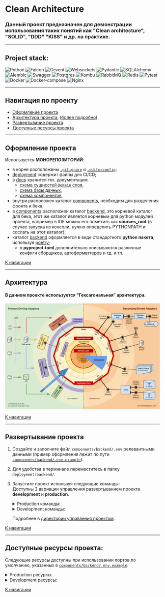 # Clean Architecture

### Данный проект предназначен для демонстрации использования таких понятий как "Clean architecture", "SOLID", "DDD" "KISS" и др. на практике.

---
## Project stack:
![Python](https://img.shields.io/badge/python-3670A0?style=for-the-badge&logo=python&logoColor=ffdd54)
![Falcon](https://img.shields.io/badge/Falcon-505050?style=for-the-badge&logo=falcon)
![Gevent](https://img.shields.io/badge/Gevent-228B22?style=for-the-badge&logo=gevent)
![Websockets](https://img.shields.io/badge/Websockets-1E5945.svg?style=for-the-badge&logo=websockets)
![Pydantic](https://img.shields.io/badge/Pydantic-ff43a1.svg?style=for-the-badge&logo=pydantic)
![SQLAlchemy](https://img.shields.io/badge/sqlalchemy-7a1b0c.svg?style=for-the-badge&logo=sqlalchemy&logoColor=white)
![Alembic](https://img.shields.io/badge/alembic-1E5945.svg?style=for-the-badge&logo=alembic)
![Swagger](https://img.shields.io/badge/-Swagger-%23Clojure?style=for-the-badge&logo=swagger&logoColor=white)
![Postgres](https://img.shields.io/badge/postgres-%23316192.svg?style=for-the-badge&logo=postgresql&logoColor=white)
![Kombu](https://img.shields.io/badge/Kombu-4B0082?style=for-the-badge&logo=kombu)
![RabbitMQ](https://img.shields.io/badge/RabbitMQ-%23FF6347.svg?style=for-the-badge&logo=rabbitMQ&logoColor=white)
![Redis](https://img.shields.io/badge/redis-%23990024.svg?style=for-the-badge&logo=redis&logoColor=white)
![Pytest](https://img.shields.io/badge/pytest-003153.svg?style=for-the-badge&logo=pytest&logoColor=gray)
![Docker](https://img.shields.io/badge/docker-%230db7ed.svg?style=for-the-badge&logo=docker&logoColor=white)
![Docker-compose](https://img.shields.io/badge/docker--compose-6495ED.svg?style=for-the-badge&logo=docker&logoColor=white)
![Nginx](https://img.shields.io/badge/nginx-%23009639.svg?style=for-the-badge&logo=nginx&logoColor=white)

---
## Навигация по проекту
- [Оформление проекта](#оформление-проекта)
- [Архитектура проекта](#архитектура), ([более подробно](components/backend/README.md#архитектура))
- [Развертывание проекта](#развертывание-проекта)
- [Доступные ресурсы проекта](#доступные-ресурсы-проекта)

---
## Оформление проекта
Используется **МОНОРЕПОЗИТОРИЙ**:
- в корне расположены [`.gitignore`](.gitignore) и [`.editorconfig`](.editorconfig);
- [deployment](deployment) содержит файлы для CI/CD;
- в [docs](docs) хранится тех. документация:
  - [схема сущностей `Domain` слоя](docs/uml_diagrams/images/entities.png),
  - [схема базы данных](docs/uml_diagrams/images/db_schema.png),
  - [схема компонентов](docs/uml_diagrams/images/components.png),
- внутри расположен каталог [components](components), необходим для разделения фронта и бека;
- в [components](components) расположен каталог [backend](components/backend), это корневой каталог для бека, этот же каталог является корневым для python модулей проекта, например в IDE можно его пометить как **sources_root** (в случае запуска из консоли, нужно определить PYTHONPATH и сослать на этот каталог);
- каталог [backend](components/backend) оформляется в виде стандартного **python пакета**, используя [poetry](https://python-poetry.org/);
  - в **pyproject.toml** дополнительно описываются различные конфиги сборщиков, автоформаттеров и тд. и тп.

[К навигации](#навигация-по-проекту)

---
## Архитектура
#### В данном проекте используется "Гексагональная" архитектура.
![hexogonal_architecture.png](docs/images/hexogonal_architecture.png)

[К навигации](#навигация-по-проекту)

---
## Развертывание проекта

1) Создайте и заполните файл `components/backend/.env` релевантными данными
(пример оформления лежит по пути [`components/backend/.env.example`](components/backend/.env.example)).

2) Для удобства в терминале переместитесь в папку `deployment/backend/`.

3) Запустите проект используя следующие команды:  
    Доступны 2 вариации управления развертыванием проекта **development** и **production**.
    
    <details>
    <summary>Production команды:</summary>
    
    ```bash
    bash ./manage/start.sh
    ```
    
    ```bash
    bash ./manage/restart.sh
    ```
    
    ```bash
    bash ./manage/stop.sh
    ```
    
    ```bash
    bash ./manage/remove.sh
    ```
    </details>
    
    <details>
    <summary>Development команды:</summary>
    
    ```bash
    bash ./manage/start.sh --dev
    ```
    
    ```bash
    bash ./manage/restart.sh --dev
    ```
    
    ```bash
    bash ./manage/stop.sh --dev
    ```
    
    ```bash
    bash ./manage/remove.sh --dev
    ```
    </details>
    
    Подробнее в [директории управления проектом](deployment/backend/manage/README.md).

[К навигации](#навигация-по-проекту)

---
## Доступные ресурсы проекта:
Следующие ресурсы доступны при использовании портов по умолчанию, указанных в
[`components/backend/.env.example`](components/backend/.env.example).
<details>
<summary>Production ресурсы:</summary>

1) Api:  
http://0.0.0.0:8080/api/v1
2) WebSocket Notifications:  
http://0.0.0.0:8080/api/v1/
3) Pgadmin:  
http://0.0.0.0:8080/pgadmin4/

</details>

<details>
<summary>Development ресурсы:</summary>

1) Api:  
http://0.0.0.0:9000/api/v1 - напрямую,  
http://0.0.0.0:8080/api/v1 - через nginx  
2) WebSocket Notifications:  
http://0.0.0.0:9000/api/v1/ - напрямую,  
http://0.0.0.0:8080/api/v1/ - через nginx
3) Swagger:  
http://0.0.0.0:9000/apidoc/swagger - напрямую,  
http://0.0.0.0:8080/apidoc/swagger - через nginx  
4) Redoc:  
http://0.0.0.0:9000/apidoc/redoc - напрямую,  
http://0.0.0.0:8080/apidoc/redoc - через nginx  
5) Pgadmin:  
http://0.0.0.0:5050/ - напрямую,  
http://0.0.0.0:8080/pgadmin4/ - через nginx
6) Web rabbitmq:  
http://0.0.0.0:15672/ - напрямую
</details>

[К навигации](#навигация-по-проекту)